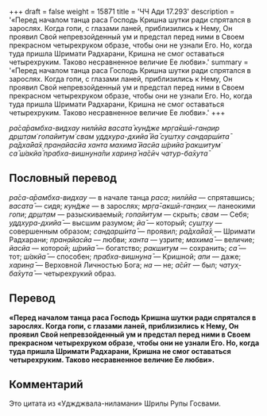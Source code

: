 +++
draft = false
weight = 15871
title = 'ЧЧ Ади 17.293'
description = '«Перед началом танца раса Господь Кришна шутки ради спрятался в зарослях. Когда гопи, с глазами ланей, приблизились к Нему, Он проявил Свой непревзойденный ум и предстал перед ними в Своем прекрасном четырехруком образе, чтобы они не узнали Его. Но, когда туда пришла Шримати Радхарани, Кришна не смог оставаться четырехруким. Таково несравненное величие Ее любви».'
summary = '«Перед началом танца раса Господь Кришна шутки ради спрятался в зарослях. Когда гопи, с глазами ланей, приблизились к Нему, Он проявил Свой непревзойденный ум и предстал перед ними в Своем прекрасном четырехруком образе, чтобы они не узнали Его. Но, когда туда пришла Шримати Радхарани, Кришна не смог оставаться четырехруким. Таково несравненное величие Ее любви».'
+++

_ра̄са̄рамбха-видхау нилӣйа васата̄ кун̃дже мр̣га̄кшӣ-ган̣аир  
др̣шт̣ам̇ гопайитум̇ свам уддхура-дхийа̄ йа̄ сушт̣ху сандарш́ита̄  
ра̄дха̄йа̄х̣ пран̣айасйа ханта махима̄ йасйа ш́рийа̄ ракшитум̇  
са̄ ш́акйа̄ прабха-вишн̣уна̄пи харин̣а̄ на̄сӣч чатур-ба̄хута̄_

## Пословный перевод

_ра̄са_\-_а̄рамбха_\-_видхау_ — в начале танца _раса_; _нилӣйа_ — спрятавшись; _васата̄_ — сидя; _кун̃дже_ — в зарослях; _мр̣га̄_\-_акшӣ_\-_ган̣аих̣_ — ланеокими _гопи_; _др̣шт̣ам_ — разыскиваемый; _гопайитум_ — скрыть; _свам_ — Себя; _уддхура_\-_дхийа̄_ — высшим разумом; _йа̄_ — который; _сушт̣ху_ — совершенным образом; _сандарш́ита̄_ — проявил; _ра̄дха̄йа̄х̣_ — Шримати Радхарани; _пран̣айасйа_ — любви; _ханта_ — узрите; _махима̄_ — величие; _йасйа_ — которой; _ш́рийа̄_ — богатство; _ракшитум_ — сохранить; _са̄_ — тот; _ш́акйа̄_ — способен; _прабха_\-_вишн̣уна̄_ — Кришной; _апи_ — даже; _харин̣а̄_ — Верховной Личностью Бога; _на_ — не; _а̄сӣт_ — был; _чатух̣_\-_ба̄хута̄_ — четырехрукий образ.

## Перевод

**«Перед началом танца раса Господь Кришна шутки ради спрятался в зарослях. Когда гопи, с глазами ланей, приблизились к Нему, Он проявил Свой непревзойденный ум и предстал перед ними в Своем прекрасном четырехруком образе, чтобы они не узнали Его. Но, когда туда пришла Шримати Радхарани, Кришна не смог оставаться четырехруким. Таково несравненное величие Ее любви».**

## Комментарий

Это цитата из «Уджджвала-ниламани» Шрилы Рупы Госвами.
